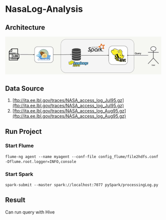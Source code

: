 # NasaLog-Analysis
## Architecture

  <center>
      <img src="image/architecture.jpeg" width="900" />
  </center>
  
## Data Source
1. [ftp://ita.ee.lbl.gov/traces/NASA_access_log_Jul95.gz](ftp://ita.ee.lbl.gov/traces/NASA_access_log_Jul95.gz)
2. [ftp://ita.ee.lbl.gov/traces/NASA_access_log_Aug95.gz](ftp://ita.ee.lbl.gov/traces/NASA_access_log_Aug95.gz)

## Run Project
### Start Flume

  ```
  flume-ng agent --name myagent --conf-file config_flume/file2hdfs.conf -Dflume.root.logger=INFO,console
  ```

### Start Spark
```
spark-submit --master spark://localhost:7077 pySpark/processingLog.py
```

## Result
Can run query with Hive
